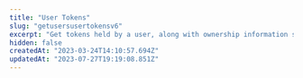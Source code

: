 ```yaml
---
title: "User Tokens"
slug: "getusersusertokensv6"
excerpt: "Get tokens held by a user, along with ownership information such as associated orders and date acquired."
hidden: false
createdAt: "2023-03-24T14:10:57.694Z"
updatedAt: "2023-07-27T19:19:08.851Z"
---
```

